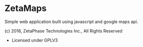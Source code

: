 # ZetaMaps
Simple web application built using javascript and google maps api.


(c) 2016, ZetaPhase Technologies Inc., All Rights Reserved
- Licensed under GPLV3


